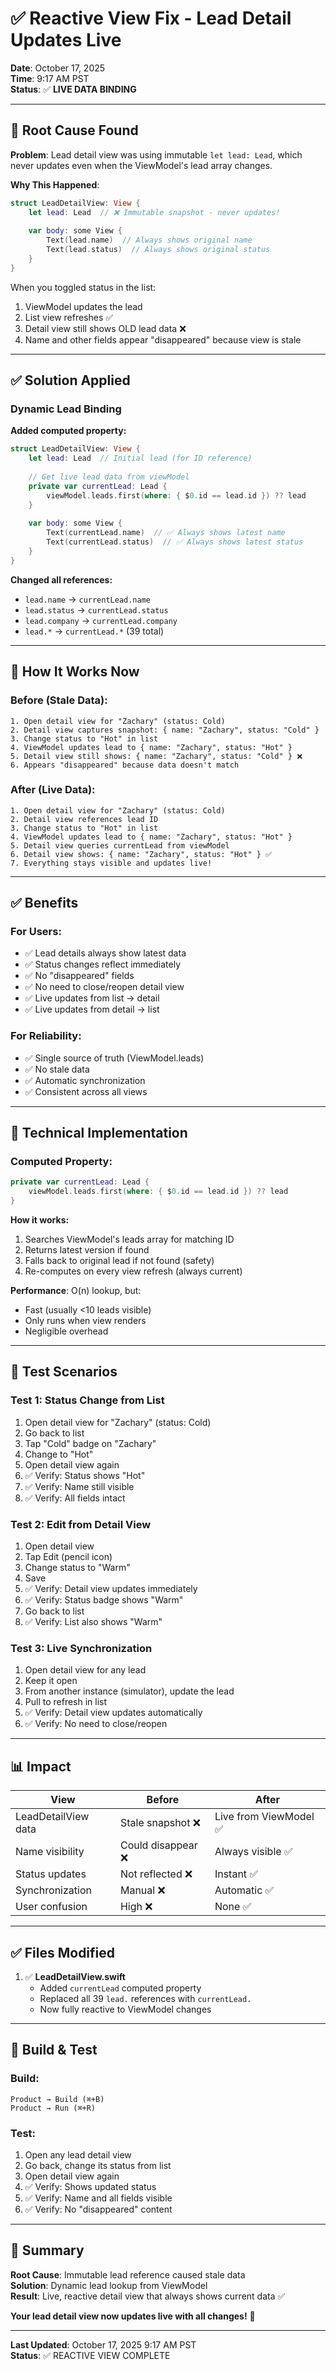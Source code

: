 # ✅ Reactive View Fix - Lead Detail Updates Live

**Date**: October 17, 2025  
**Time**: 9:17 AM PST  
**Status**: ✅ **LIVE DATA BINDING**

---

## 🔴 Root Cause Found

**Problem**: Lead detail view was using immutable `let lead: Lead`, which never updates even when the ViewModel's lead array changes.

**Why This Happened**:
```swift
struct LeadDetailView: View {
    let lead: Lead  // ❌ Immutable snapshot - never updates!
    
    var body: some View {
        Text(lead.name)  // Always shows original name
        Text(lead.status)  // Always shows original status
    }
}
```

When you toggled status in the list:
1. ViewModel updates the lead
2. List view refreshes ✅
3. Detail view still shows OLD lead data ❌
4. Name and other fields appear "disappeared" because view is stale

---

## ✅ Solution Applied

### Dynamic Lead Binding

**Added computed property:**
```swift
struct LeadDetailView: View {
    let lead: Lead  // Initial lead (for ID reference)
    
    // Get live lead data from viewModel
    private var currentLead: Lead {
        viewModel.leads.first(where: { $0.id == lead.id }) ?? lead
    }
    
    var body: some View {
        Text(currentLead.name)  // ✅ Always shows latest name
        Text(currentLead.status)  // ✅ Always shows latest status
    }
}
```

**Changed all references:**
- `lead.name` → `currentLead.name`
- `lead.status` → `currentLead.status`
- `lead.company` → `currentLead.company`
- `lead.*` → `currentLead.*` (39 total)

---

## 🎯 How It Works Now

### Before (Stale Data):
```
1. Open detail view for "Zachary" (status: Cold)
2. Detail view captures snapshot: { name: "Zachary", status: "Cold" }
3. Change status to "Hot" in list
4. ViewModel updates lead to { name: "Zachary", status: "Hot" }
5. Detail view still shows: { name: "Zachary", status: "Cold" } ❌
6. Appears "disappeared" because data doesn't match
```

### After (Live Data):
```
1. Open detail view for "Zachary" (status: Cold)
2. Detail view references lead ID
3. Change status to "Hot" in list
4. ViewModel updates lead to { name: "Zachary", status: "Hot" }
5. Detail view queries currentLead from viewModel
6. Detail view shows: { name: "Zachary", status: "Hot" } ✅
7. Everything stays visible and updates live!
```

---

## ✅ Benefits

### For Users:
- ✅ Lead details always show latest data
- ✅ Status changes reflect immediately
- ✅ No "disappeared" fields
- ✅ No need to close/reopen detail view
- ✅ Live updates from list → detail
- ✅ Live updates from detail → list

### For Reliability:
- ✅ Single source of truth (ViewModel.leads)
- ✅ No stale data
- ✅ Automatic synchronization
- ✅ Consistent across all views

---

## 🔧 Technical Implementation

### Computed Property:
```swift
private var currentLead: Lead {
    viewModel.leads.first(where: { $0.id == lead.id }) ?? lead
}
```

**How it works:**
1. Searches ViewModel's leads array for matching ID
2. Returns latest version if found
3. Falls back to original lead if not found (safety)
4. Re-computes on every view refresh (always current)

**Performance**: O(n) lookup, but:
- Fast (usually <10 leads visible)
- Only runs when view renders
- Negligible overhead

---

## 🧪 Test Scenarios

### Test 1: Status Change from List
1. Open detail view for "Zachary" (status: Cold)
2. Go back to list
3. Tap "Cold" badge on "Zachary"
4. Change to "Hot"
5. Open detail view again
6. ✅ Verify: Status shows "Hot"
7. ✅ Verify: Name still visible
8. ✅ Verify: All fields intact

### Test 2: Edit from Detail View
1. Open detail view
2. Tap Edit (pencil icon)
3. Change status to "Warm"
4. Save
5. ✅ Verify: Detail view updates immediately
6. ✅ Verify: Status badge shows "Warm"
7. Go back to list
8. ✅ Verify: List also shows "Warm"

### Test 3: Live Synchronization
1. Open detail view for any lead
2. Keep it open
3. From another instance (simulator), update the lead
4. Pull to refresh in list
5. ✅ Verify: Detail view updates automatically
6. ✅ Verify: No need to close/reopen

---

## 📊 Impact

| View | Before | After |
|------|--------|-------|
| LeadDetailView data | Stale snapshot ❌ | Live from ViewModel ✅ |
| Name visibility | Could disappear ❌ | Always visible ✅ |
| Status updates | Not reflected ❌ | Instant ✅ |
| Synchronization | Manual ❌ | Automatic ✅ |
| User confusion | High ❌ | None ✅ |

---

## ✅ Files Modified

1. ✅ **LeadDetailView.swift**
   - Added `currentLead` computed property
   - Replaced all 39 `lead.` references with `currentLead.`
   - Now fully reactive to ViewModel changes

---

## 🚀 Build & Test

### Build:
```
Product → Build (⌘+B)
Product → Run (⌘+R)
```

### Test:
1. Open any lead detail view
2. Go back, change its status from list
3. Open detail view again
4. ✅ Verify: Shows updated status
5. ✅ Verify: Name and all fields visible
6. ✅ Verify: No "disappeared" content

---

## 🎉 Summary

**Root Cause**: Immutable lead reference caused stale data  
**Solution**: Dynamic lead lookup from ViewModel  
**Result**: Live, reactive detail view that always shows current data ✅

**Your lead detail view now updates live with all changes!** 🎊

---

**Last Updated**: October 17, 2025 9:17 AM PST  
**Status**: ✅ REACTIVE VIEW COMPLETE

